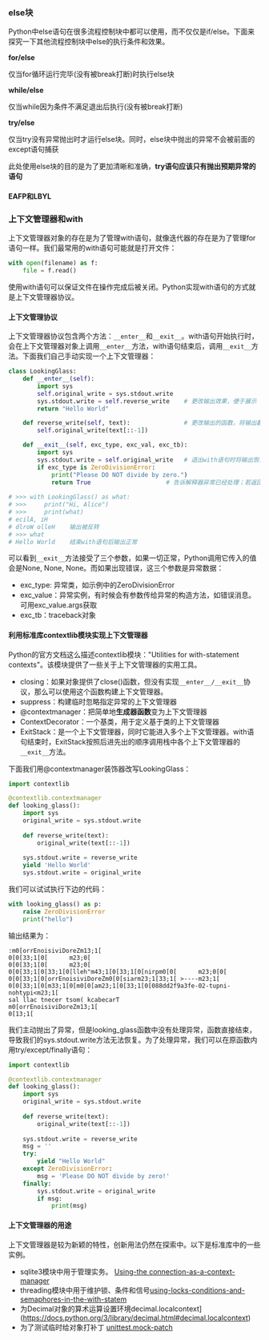 ### else块

Python中else语句在很多流程控制块中都可以使用，而不仅仅是if/else。下面来探究一下其他流程控制块中else的执行条件和效果。

**for/else**

仅当for循环运行完毕(没有被break打断)时执行else块

**while/else**

仅当while因为条件不满足退出后执行(没有被break打断)

**try/else**

仅当try没有异常抛出时才运行else块。同时，else块中抛出的异常不会被前面的except语句捕获

此处使用else块的目的是为了更加清晰和准确，**try语句应该只有抛出预期异常的语句**

#### EAFP和LBYL



### 上下文管理器和with

上下文管理器对象的存在是为了管理with语句，就像迭代器的存在是为了管理for语句一样。我们最常用的with语句可能就是打开文件：

```python
with open(filename) as f:
    file = f.read()
```

使用with语句可以保证文件在操作完成后被关闭。Python实现with语句的方式就是上下文管理器协议。

#### 上下文管理协议

上下文管理器协议包含两个方法：`__enter__`和`__exit__`。with语句开始执行时，会在上下文管理器对象上调用`__enter__`方法，with语句结束后，调用`__exit__`方法。下面我们自己手动实现一个上下文管理器：

```python
class LookingGlass:
    def __enter__(self):    
        import sys
        self.original_write = sys.stdout.write 
        sys.stdout.write = self.reverse_write    # 更改输出效果，便于展示
        return "Hello World"

    def reverse_write(self, text):               # 更改输出的函数，将输出翻转
        self.original_write(text[::-1])

    def __exit__(self, exc_type, exc_val, exc_tb):
        import sys
        sys.stdout.write = self.original_write   # 退出with语句时将输出恢复
        if exc_type is ZeroDivisionError:
            print("Please DO NOT divide by zero.")
            return True                     # 告诉解释器异常已经处理；若返回其他值异常会向上冒泡
        
# >>> with LookingGlass() as what:
# >>>     print("Hi, Alice")
# >>>     print(what)
# ecilA, iH
# dlroW olleH    输出被反转
# >>> what
# Hello World    结束with语句后输出正常
```

可以看到`__exit__`方法接受了三个参数，如果一切正常，Python调用它传入的值会是None, None, None。而如果出现错误，这三个参数是异常数据：

- exc_type: 异常类，如示例中的ZeroDivisionError
- exc_value：异常实例，有时候会有参数传给异常的构造方法，如错误消息。可用exc_value.args获取
- exc_tb：traceback对象

#### 利用标准库contextlib模块实现上下文管理器

Python的官方文档这么描述contextlib模块："Utilities for with-statement contexts"。该模块提供了一些关于上下文管理器的实用工具。

- closing：如果对象提供了close()函数，但没有实现`__enter__/__exit__`协议，那么可以使用这个函数构建上下文管理器。
- suppress：构建临时忽略指定异常的上下文管理器
- @contextmanager：把简单地**生成器函数**变为上下文管理器
- ContextDecorator：一个基类，用于定义基于类的上下文管理器
- ExitStack：是一个上下文管理器，同时它能进入多个上下文管理器。with语句结束时，ExitStack按照后进先出的顺序调用栈中各个上下文管理器的`__exit__`方法。

下面我们用@contextmanager装饰器改写LookingGlass：

```python
import contextlib

@contextlib.contextmanager
def looking_glass():
    import sys
    original_write = sys.stdout.write
    
    def reverse_write(text):
        original_write(text[::-1])
        
    sys.stdout.write = reverse_write
    yield 'Hello World'
    sys.stdout.write = original_write
```

我们可以试试执行下边的代码：

```python
with looking_glass() as p:
    raise ZeroDivisionError
    print("hello")
```

输出结果为：

```
:m0[orrEnoisiviDoreZm13;1[
0[0[33;1[0[      m23;0[
0[0[33;1[0[      m23;0[
0[0[33;1[0[33;1[0[lleh"m43;1[0[33;1[0[nirpm0[0[      m23;0[0[
0[0[33;1[0[orrEnoisiviDoreZm0[0[siarm23;1[33;1[ >----m23;1[
0[0[33;1[0[m33;1[0[m0[0[am23;1[0[33;1[0[088dd2f9a3fe-02-tupni-nohtypi<m23;1[
sal llac tnecer tsom( kcabecarT                         m0[orrEnoisiviDoreZm13;1[
0[13;1[
```

我们主动抛出了异常，但是looking_glass函数中没有处理异常，函数直接结束，导致我们的sys.stdout.write方法无法恢复。为了处理异常，我们可以在原函数内用try/except/finally语句：

```python
import contextlib

@contextlib.contextmanager
def looking_glass():
    import sys
    original_write = sys.stdout.write
    
    def reverse_write(text):
        original_write(text[::-1])
        
    sys.stdout.write = reverse_write
    msg = ''
    try:
        yield "Hello World"
    except ZeroDivisionError:
        msg = 'Please DO NOT divide by zero!'
    finally:
        sys.stdout.write = original_write
        if msg:
            print(msg)
```

#### 上下文管理器的用途

上下文管理器是较为新颖的特性，创新用法仍然在探索中。以下是标准库中的一些实例。

- sqlite3模块中用于管理实务。 [Using-the connection-as-a-context-manager](https://docs.python.org/3/library/sqlite3.html#using-the-connection-as-a-context-manager)
- threading模块中用于维护锁、条件和信号[using-locks-conditions-and-semaphores-in-the-with-statem](https://docs.python.org/3/library/threading.html#using-locks-conditions-and-semaphores-in-the-with-statement)
- 为Decimal对象的算术运算设置环境decimal.localcontext](https://docs.python.org/3/library/decimal.html#decimal.localcontext)
- 为了测试临时给对象打补丁 [unittest.mock-patch](https://docs.python.org/3/library/unittest.mock.html#patch)